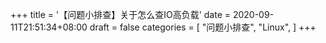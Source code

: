 +++
title = '【问题小排查】关于怎么查IO高负载'
date = 2020-09-11T21:51:34+08:00
draft = false
categories = [
    "问题小排查",
    "Linux",
]
+++
